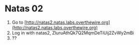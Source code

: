 # Natas 02

1. Go to [http://natas2.natas.labs.overthewire.org](http://natas2.natas.labs.overthewire.org)
2. Log in with natas2, ZluruAthQk7Q2MqmDeTiUij2ZvWy2mBi
3. ??
